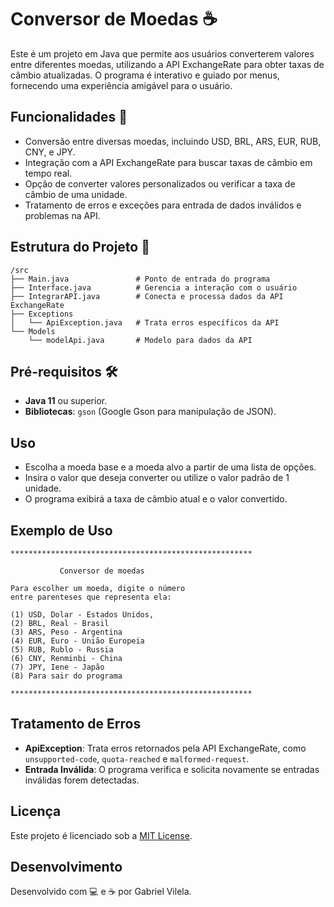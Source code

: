 # Conversor de Moedas ☕️

Este é um projeto em Java que permite aos usuários converterem valores entre diferentes moedas, utilizando a API ExchangeRate para obter taxas de câmbio atualizadas. O programa é interativo e guiado por menus, fornecendo uma experiência amigável para o usuário.

## Funcionalidades 🚀

- Conversão entre diversas moedas, incluindo USD, BRL, ARS, EUR, RUB, CNY, e JPY.
- Integração com a API ExchangeRate para buscar taxas de câmbio em tempo real.
- Opção de converter valores personalizados ou verificar a taxa de câmbio de uma unidade.
- Tratamento de erros e exceções para entrada de dados inválidos e problemas na API.

## Estrutura do Projeto 👤

```
/src
├── Main.java               # Ponto de entrada do programa
├── Interface.java          # Gerencia a interação com o usuário
├── IntegrarAPI.java        # Conecta e processa dados da API ExchangeRate
├── Exceptions
│   └── ApiException.java   # Trata erros específicos da API
└── Models
    └── modelApi.java       # Modelo para dados da API
```

## Pré-requisitos 🛠️

- **Java 11** ou superior.
- **Bibliotecas**: `gson` (Google Gson para manipulação de JSON).

## Uso

- Escolha a moeda base e a moeda alvo a partir de uma lista de opções.
- Insira o valor que deseja converter ou utilize o valor padrão de 1 unidade.
- O programa exibirá a taxa de câmbio atual e o valor convertido.

## Exemplo de Uso

```text
******************************************************
                        
           Conversor de moedas
                        
Para escolher um moeda, digite o número
entre parenteses que representa ela:
                        
(1) USD, Dolar - Estados Unidos,
(2) BRL, Real - Brasil
(3) ARS, Peso - Argentina
(4) EUR, Euro - União Europeia
(5) RUB, Rublo - Russia
(6) CNY, Renminbi - China
(7) JPY, Iene - Japão
(8) Para sair do programa
                        
******************************************************
```

## Tratamento de Erros

- **ApiException**: Trata erros retornados pela API ExchangeRate, como `unsupported-code`, `quota-reached` e `malformed-request`.
- **Entrada Inválida**: O programa verifica e solicita novamente se entradas inválidas forem detectadas.

## Licença

Este projeto é licenciado sob a [MIT License](LICENSE).

## Desenvolvimento

Desenvolvido com 💻 e ☕️ por Gabriel Vilela.
